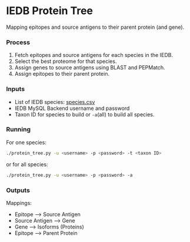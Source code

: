 # IEDB Protein Tree 

Mapping epitopes and source antigens to their parent protein (and gene).

### Process
1. Fetch epitopes and source antigens for each species in the IEDB.
2. Select the best proteome for that species.
3. Assign genes to source antigens using BLAST and PEPMatch.
4. Assign epitopes to their parent protein. 

### Inputs
- List of IEDB species: [species.csv](species.csv)
- IEDB MySQL Backend username and password
- Taxon ID for species to build or `-a`(all) to build all species.

### Running
For one species:
``` bash
./protein_tree.py -u <username> -p <password> -t <taxon ID>
```
or for all species:
``` bash
./protein_tree.py -u <username> -p <password> -a
```

### Outputs

Mappings:
- Epitope --> Source Antigen
- Source Antigen --> Gene
- Gene --> Isoforms (Proteins)
- Epitope --> Parent Protein